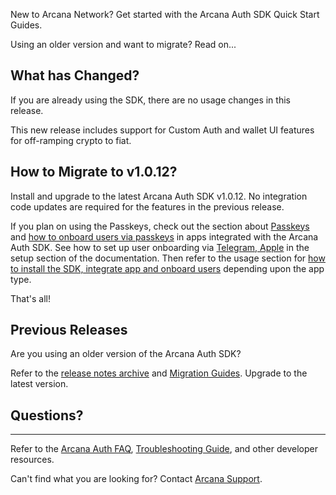 New to Arcana Network? Get started with the Arcana Auth SDK Quick Start Guides.

Using an older version and want to migrate? Read on...

## What has Changed?

If you are already using the SDK, there are no usage changes in this release.

This new release includes support for Custom Auth and wallet UI features for off-ramping crypto to fiat.

## How to Migrate to v1.0.12?

Install and upgrade to the latest Arcana Auth SDK v1.0.12. No integration code updates are required for the features in the previous release.

If you plan on using the Passkeys, check out the section about [Passkeys](../../concepts/authtype/auth-passkeys/) and [how to onboard users via passkeys](../../auth/passkeys-auth/) in apps integrated with the Arcana Auth SDK. See how to set up user onboarding via [Telegram, Apple](../../setup/) in the setup section of the documentation. Then refer to the usage section for [how to install the SDK, integrate app and onboard users](../../auth/sdk-installation/) depending upon the app type.

That's all!

## Previous Releases

Are you using an older version of the Arcana Auth SDK?

Refer to the [release notes archive](../../relnotes/archives/) and [Migration Guides](../archives/). Upgrade to the latest version.

## Questions?

______________________________________________________________________

Refer to the [Arcana Auth FAQ](../../faq/faq-gen/), [Troubleshooting Guide](../../troubleshooting/), and other developer resources.

Can't find what you are looking for? Contact [Arcana Support](../../support/).

